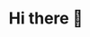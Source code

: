 <h1 align="center"> Hi there 👋 </h1>

<!--
**imenelydiaker/imenelydiaker** is a ✨ _special_ ✨ repository because its `README.md` (this file) appears on your GitHub profile.

Here are some ideas to get you started:

- 🔭 I’m currently working on ...
- 🌱 I’m currently learning ...
- 👯 I’m looking to collaborate on ...
- 🤔 I’m looking for help with ...
- 💬 Ask me about ...
- 📫 How to reach me: ...
- 😄 Pronouns: ...
- ⚡ Fun fact: ...
![My github stats](https://github-readme-stats.vercel.app/api?username=imenelydiaker&show_icons=true&theme=radical) &nbsp;

<div align='center'>
  
  [![Top Langs](https://github-readme-stats.vercel.app/api/top-langs/?username=imenelydiaker&layout=compact&theme=radical)](https://github.com/imenelydiaker/github-readme-stats)
 -->
</div>
